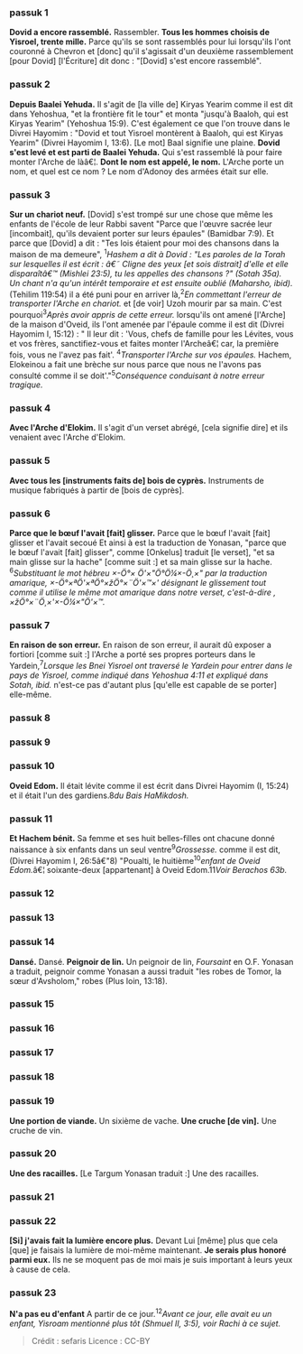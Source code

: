 
### passuk 1
<b>Dovid a encore rassemblé.</b> Rassembler.
<b>Tous les hommes choisis de Yisroel, trente mille.</b> Parce qu'ils se sont rassemblés pour lui lorsqu'ils l'ont couronné à Chevron et [donc] qu'il s'agissait d'un deuxième rassemblement [pour Dovid] [l'Écriture] dit donc : "[Dovid] s'est encore rassemblé".

### passuk 2
<b>Depuis Baalei Yehuda.</b> Il s'agit de [la ville de] Kiryas Yearim comme il est dit dans Yehoshua, "et la frontière fit le tour" et monta "jusqu'à Baaloh, qui est Kiryas Yearim" (Yehoshua 15:9). C'est également ce que l'on trouve dans le Divrei Hayomim : "Dovid et tout Yisroel montèrent à Baaloh, qui est Kiryas Yearim" (Divrei Hayomim I, 13:6). [Le mot] Baal signifie une plaine.
<b>Dovid s'est levé et est parti de Baalei Yehuda.</b> Qui s'est rassemblé là pour faire monter l'Arche de làâ€¦.
<b>Dont le nom est appelé, le nom.</b> L'Arche porte un nom, et quel est ce nom ? Le nom d'Adonoy des armées était sur elle.

### passuk 3
<b>Sur un chariot neuf.</b> [Dovid] s'est trompé sur une chose que même les enfants de l'école de leur Rabbi savent "Parce que l'œuvre sacrée leur [incombait], qu'ils devaient porter sur leurs épaules" (Bamidbar 7:9). Et parce que [Dovid] a dit : "Tes lois étaient pour moi des chansons dans la maison de ma demeure", <sup>1</sup><i class="footnote">Hashem a dit à Dovid : "Les paroles de la Torah sur lesquelles il est écrit : â€˜ Cligne des yeux [et sois distrait] d'elle et elle disparaîtâ€™ (Mishlei 23:5), tu les appelles des chansons ?" (Sotah 35a). Un chant n'a qu'un intérêt temporaire et est ensuite oublié (Maharsho, ibid).</i> (Tehilim 119:54) il a été puni pour en arriver là,<sup>2</sup><i class="footnote">En commettant l'erreur de transporter l'Arche en chariot.</i> et [de voir] Uzoh mourir par sa main. C'est pourquoi<sup>3</sup><i class="footnote">Après avoir appris de cette erreur.</i> lorsqu'ils ont amené [l'Arche] de la maison d'Oveid, ils l'ont amenée par l'épaule comme il est dit (Divrei Hayomim I, 15:12) : " Il leur dit : 'Vous, chefs de famille pour les Lévites, vous et vos frères, sanctifiez-vous et faites monter l'Archeâ€¦ car, la première fois, vous ne l'avez pas fait'. <sup>4</sup><i class="footnote">Transporter l'Arche sur vos épaules.</i> Hachem, Elokeinou a fait une brèche sur nous parce que nous ne l'avons pas consulté comme il se doit'."<sup>5</sup><i class="footnote">Conséquence conduisant à notre erreur tragique.</i>

### passuk 4
<b>Avec l'Arche d'Elokim.</b> Il s'agit d'un verset abrégé, [cela signifie dire] et ils venaient avec l'Arche d'Elokim.

### passuk 5
<b>Avec tous les [instruments faits de] bois de cyprès.</b> Instruments de musique fabriqués à partir de [bois de cyprès].

### passuk 6
<b>Parce que le bœuf l'avait [fait] glisser.</b> Parce que le bœuf l'avait [fait] glisser et l'avait secoué Et ainsi à est la traduction de Yonasan, "parce que le bœuf l'avait [fait] glisser", comme [Onkelus] traduit [le verset], "et sa main glisse sur la hache" [comme suit :] et sa main glisse sur la hache. <sup>6</sup><i class="footnote">Substituant le mot hébreu <span>×-Ö°× Ö'×"Ö°Ö¼×-Ö¸×"</span> par la traduction amarique, <span>×-Ö°×ªÖ'×ªÖ°×žÖ°×¨Ö'×™×'</span> désignant le glissement tout comme il utilise le même mot amarique dans notre verset, c'est-à-dire , <span>×žÖ°×¨Ö¸×'×-Ö¼×"Ö'×™</span>.</i>

### passuk 7
<b>En raison de son erreur.</b> En raison de son erreur, il aurait dû exposer a fortiori [comme suit :] l'Arche a porté ses propres porteurs dans le Yardein,<sup>7</sup><i class="footnote">Lorsque les Bnei Yisroel ont traversé le Yardein pour entrer dans le pays de Yisroel, comme indiqué dans Yehoshua 4:11 et expliqué dans Sotah, ibid.</i> n'est-ce pas d'autant plus [qu'elle est capable de se porter] elle-même.

### passuk 8

### passuk 9

### passuk 10
<b>Oveid Edom.</b> Il était lévite comme il est écrit dans Divrei Hayomim (I, 15:24) et il était l'un des gardiens.</sup>8</sup><i class="footnote">du Bais HaMikdosh.</i>

### passuk 11
<b>Et Hachem bénit.</b> Sa femme et ses huit belles-filles ont chacune donné naissance à six enfants dans un seul ventre<sup>9</sup><i class="footnote">Grossesse. </i> comme il est dit, (Divrei Hayomim I, 26:5â€"8) "Poualti, le huitième<sup>10</sup><i class="footnote">enfant de Oveid Edom.</i>â€¦ soixante-deux [appartenant] à Oveid Edom.</sup>11</sup><i class="footnote">Voir Berachos 63b.</i>

### passuk 12

### passuk 13

### passuk 14
<b>Dansé.</b> Dansé.
<b>Peignoir de lin.</b> Un peignoir de lin, <i>Foursaint</i> en O.F. Yonasan a traduit, peignoir comme Yonasan a aussi traduit "les robes de Tomor, la sœur d'Avsholom," robes (Plus loin, 13:18).

### passuk 15

### passuk 16

### passuk 17

### passuk 18

### passuk 19
<b>Une portion de viande.</b> Un sixième de vache.
<b>Une cruche [de vin].</b> Une cruche de vin.

### passuk 20
<b>Une des racailles.</b> [Le Targum Yonasan traduit :] Une des racailles.

### passuk 21

### passuk 22
<b>[Si] j'avais fait la lumière encore plus.</b> Devant Lui [même] plus que cela [que] je faisais la lumière de moi-même maintenant.
<b>Je serais plus honoré parmi eux.</b> Ils ne se moquent pas de moi mais je suis important à leurs yeux à cause de cela.

### passuk 23
<b>N'a pas eu d'enfant</b> A partir de ce jour.<sup>12</sup><i class="footnote">Avant ce jour, elle avait eu un enfant, Yisroam mentionné plus tôt (Shmuel II, 3:5), voir Rachi à ce sujet.</i>

>Crédit : sefaris
>Licence : CC-BY